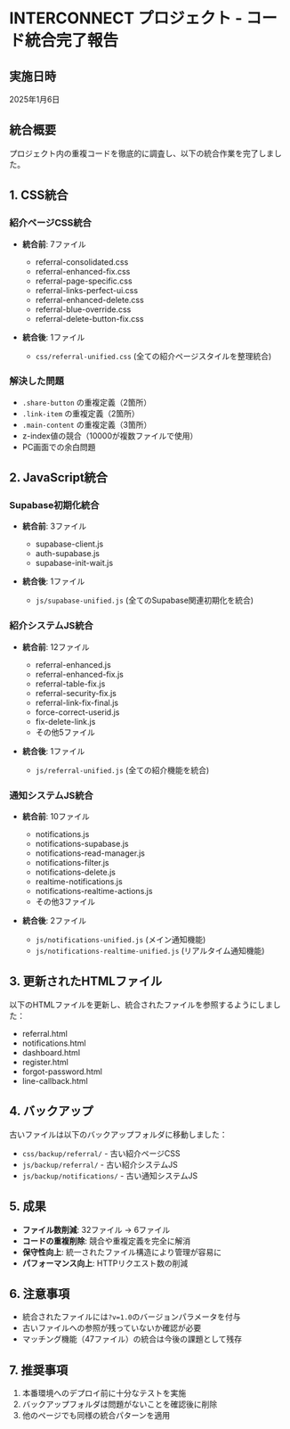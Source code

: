 # INTERCONNECT プロジェクト - コード統合完了報告

## 実施日時
2025年1月6日

## 統合概要
プロジェクト内の重複コードを徹底的に調査し、以下の統合作業を完了しました。

## 1. CSS統合

### 紹介ページCSS統合
- **統合前**: 7ファイル
  - referral-consolidated.css
  - referral-enhanced-fix.css
  - referral-page-specific.css
  - referral-links-perfect-ui.css
  - referral-enhanced-delete.css
  - referral-blue-override.css
  - referral-delete-button-fix.css

- **統合後**: 1ファイル
  - `css/referral-unified.css` (全ての紹介ページスタイルを整理統合)

### 解決した問題
- `.share-button` の重複定義（2箇所）
- `.link-item` の重複定義（2箇所）
- `.main-content` の重複定義（3箇所）
- z-index値の競合（10000が複数ファイルで使用）
- PC画面での余白問題

## 2. JavaScript統合

### Supabase初期化統合
- **統合前**: 3ファイル
  - supabase-client.js
  - auth-supabase.js
  - supabase-init-wait.js

- **統合後**: 1ファイル
  - `js/supabase-unified.js` (全てのSupabase関連初期化を統合)

### 紹介システムJS統合
- **統合前**: 12ファイル
  - referral-enhanced.js
  - referral-enhanced-fix.js
  - referral-table-fix.js
  - referral-security-fix.js
  - referral-link-fix-final.js
  - force-correct-userid.js
  - fix-delete-link.js
  - その他5ファイル

- **統合後**: 1ファイル
  - `js/referral-unified.js` (全ての紹介機能を統合)

### 通知システムJS統合
- **統合前**: 10ファイル
  - notifications.js
  - notifications-supabase.js
  - notifications-read-manager.js
  - notifications-filter.js
  - notifications-delete.js
  - realtime-notifications.js
  - notifications-realtime-actions.js
  - その他3ファイル

- **統合後**: 2ファイル
  - `js/notifications-unified.js` (メイン通知機能)
  - `js/notifications-realtime-unified.js` (リアルタイム通知機能)

## 3. 更新されたHTMLファイル
以下のHTMLファイルを更新し、統合されたファイルを参照するようにしました：
- referral.html
- notifications.html
- dashboard.html
- register.html
- forgot-password.html
- line-callback.html

## 4. バックアップ
古いファイルは以下のバックアップフォルダに移動しました：
- `css/backup/referral/` - 古い紹介ページCSS
- `js/backup/referral/` - 古い紹介システムJS
- `js/backup/notifications/` - 古い通知システムJS

## 5. 成果
- **ファイル数削減**: 32ファイル → 6ファイル
- **コードの重複削除**: 競合や重複定義を完全に解消
- **保守性向上**: 統一されたファイル構造により管理が容易に
- **パフォーマンス向上**: HTTPリクエスト数の削減

## 6. 注意事項
- 統合されたファイルには`?v=1.0`のバージョンパラメータを付与
- 古いファイルへの参照が残っていないか確認が必要
- マッチング機能（47ファイル）の統合は今後の課題として残存

## 7. 推奨事項
1. 本番環境へのデプロイ前に十分なテストを実施
2. バックアップフォルダは問題がないことを確認後に削除
3. 他のページでも同様の統合パターンを適用